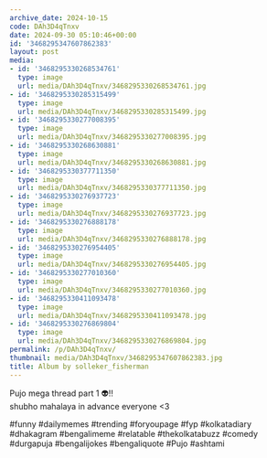 ```yaml
---
archive_date: 2024-10-15
code: DAh3D4qTnxv
date: 2024-09-30 05:10:46+00:00
id: '3468295347607862383'
layout: post
media:
- id: '3468295330268534761'
  type: image
  url: media/DAh3D4qTnxv/3468295330268534761.jpg
- id: '3468295330285315499'
  type: image
  url: media/DAh3D4qTnxv/3468295330285315499.jpg
- id: '3468295330277008395'
  type: image
  url: media/DAh3D4qTnxv/3468295330277008395.jpg
- id: '3468295330268630881'
  type: image
  url: media/DAh3D4qTnxv/3468295330268630881.jpg
- id: '3468295330377711350'
  type: image
  url: media/DAh3D4qTnxv/3468295330377711350.jpg
- id: '3468295330276937723'
  type: image
  url: media/DAh3D4qTnxv/3468295330276937723.jpg
- id: '3468295330276888178'
  type: image
  url: media/DAh3D4qTnxv/3468295330276888178.jpg
- id: '3468295330276954405'
  type: image
  url: media/DAh3D4qTnxv/3468295330276954405.jpg
- id: '3468295330277010360'
  type: image
  url: media/DAh3D4qTnxv/3468295330277010360.jpg
- id: '3468295330411093478'
  type: image
  url: media/DAh3D4qTnxv/3468295330411093478.jpg
- id: '3468295330276869804'
  type: image
  url: media/DAh3D4qTnxv/3468295330276869804.jpg
permalink: /p/DAh3D4qTnxv/
thumbnail: media/DAh3D4qTnxv/3468295347607862383.jpg
title: Album by solleker_fisherman
---
```


Pujo mega thread part 1 👽‼️  
shubho mahalaya in advance everyone <3  
  
#funny #dailymemes #trending #foryoupage #fyp  #kolkatadiary #dhakagram #bengalimeme #relatable #thekolkatabuzz #comedy #durgapuja #bengalijokes #bengaliquote #Pujo #ashtami